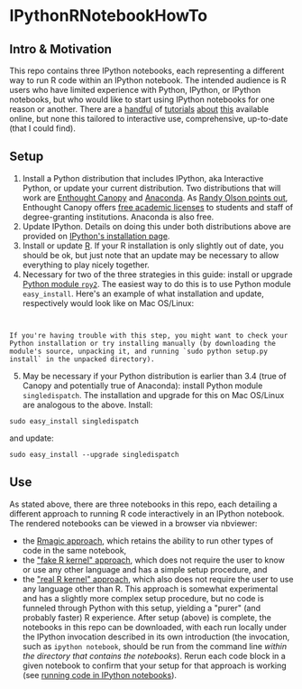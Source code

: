 IPythonRNotebookHowTo
=====================

Intro & Motivation
---------------------
This repo contains three IPython notebooks, each representing a different way to run R code within an IPython notebook.  The intended audience is R users who have limited experience with Python, IPython, or IPython notebooks, but who would like to start using IPython notebooks for one reason or another.  There are a [handful][1] of [tutorials][2] [about][3] [this][4] available online, but none this tailored to interactive use, comprehensive, up-to-date (that I could find).  

[1]: http://nbviewer.ipython.org/github/ipython/ipython/blob/3607712653c66d63e0d7f13f073bde8c0f209ba8/docs/examples/notebooks/rmagic_extension.ipynb "IPython Rmagic Functions Extension example notebook"
[2]: http://www.randalolson.com/2013/01/14/filling-in-pythons-gaps-in-statistics-packages-with-rmagic/ "Randy Olson's Rmagic + IPython intro]"
[3]: http://nbviewer.ipython.org/gist/yoavram/5280132 "Yoav Ram's Example of using ggplot2 from IPython notebook"
[4]: https://climateecology.wordpress.com/2014/01/20/ggplot2-in-python-a-major-barrier-broken/ "ggplot2 in Python"

Setup
---------------------
1.  Install a Python distribution that includes IPython, aka Interactive Python, or update your current distribution.  Two distributions that will work are [Enthought Canopy](https://www.enthought.com/products/canopy/) and [Anaconda](https://store.continuum.io/cshop/anaconda/). As [Randy Olson points out](http://www.randalolson.com/2012/05/12/a-short-demo-on-how-to-use-ipython-notebook-as-a-research-notebook/), Enthought Canopy offers [free academic licenses](https://store.enthought.com/#canopy-academic) to students and staff of degree-granting institutions.  Anaconda is also free.
2.  Update IPython.  Details on doing this under both distributions above are provided on [IPython's installation page](http://ipython.org/install.html).
3.  Install or update [R](http://www.r-project.org/). If your R installation is only slightly out of date, you should be ok, but just note that an update may be necessary to allow everything to play nicely together.
4.  Necessary for two of the three strategies in this guide: install or upgrade [Python module `rpy2`](http://rpy.sourceforge.net/rpy2.html).  The easiest way to do this is to use Python module `easy_install`. Here's an example of what installation and update, respectively would look like on Mac OS/Linux:
```sudo easy_install rpy2
```

```sudo easy_install --upgrade rpy2
```

    If you're having trouble with this step, you might want to check your Python installation or try installing manually (by downloading the module's source, unpacking it, and running `sudo python setup.py install` in the unpacked directory).

5.  May be necessary if your Python distribution is earlier than 3.4 (true of Canopy and potentially true of Anaconda): install Python module `singledispatch`.  The installation and upgrade for this on Mac OS/Linux are analogous to the above. Install:
```
sudo easy_install singledispatch
```
and update:
```
sudo easy_install --upgrade singledispatch
```

Use
---------------------
As stated above, there are three notebooks in this repo, each detailing a different approach to running R code interactively in an IPython notebook.  The rendered notebooks can be viewed in a browser via nbviewer:
*  the [Rmagic approach](http://nbviewer.ipython.org/github/saraemoore/IPythonRNotebookHowTo/blob/master/RmagicExample.ipynb), which retains the ability to run other types of code in the same notebook,
*  the ["fake R kernel" approach](http://nbviewer.ipython.org/github/saraemoore/IPythonRNotebookHowTo/blob/master/fakeRkernelExample.ipynb), which does not require the user to know or use any other language and has a simple setup procedure, and
*  the ["real R kernel" approach](http://nbviewer.ipython.org/github/saraemoore/IPythonRNotebookHowTo/blob/master/realRkernelExample.ipynb), which also does not require the user to use any language other than R. This approach is somewhat experimental and has a slightly more complex setup procedure, but no code is funneled through Python with this setup, yielding a "purer" (and probably faster) R experience.
After setup (above) is complete, the notebooks in this repo can be downloaded, with each run locally under the IPython invocation described in its own introduction (the invocation, such as `ipython notebook`, should be run from the command line *within the directory that contains the notebooks*). Rerun each code block in a given notebook to confirm that your setup for that approach is working (see [running code in IPython notebooks](http://nbviewer.ipython.org/github/ipython/ipython/blob/1.x/examples/notebooks/Part%201%20-%20Running%20Code.ipynb)).
